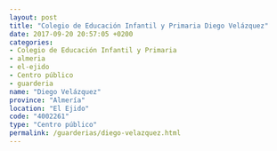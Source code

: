 ```yaml
---
layout: post
title: "Colegio de Educación Infantil y Primaria Diego Velázquez"
date: 2017-09-20 20:57:05 +0200
categories:
- Colegio de Educación Infantil y Primaria
- almeria
- el-ejido
- Centro público
- guarderia
name: "Diego Velázquez"
province: "Almería"
location: "El Ejido"
code: "4002261"
type: "Centro público"
permalink: /guarderias/diego-velazquez.html
---
```

